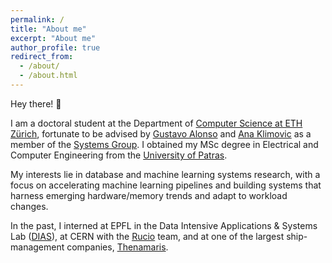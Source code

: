 ```yaml
---
permalink: /
title: "About me"
excerpt: "About me"
author_profile: true
redirect_from: 
  - /about/
  - /about.html
---
```


Hey there! 👋

I am a doctoral student at the Department of [Computer Science at ETH Zürich](https://inf.ethz.ch/), fortunate to be advised by [Gustavo Alonso](https://people.inf.ethz.ch/alonso/) and [Ana Klimovic](https://anakli.inf.ethz.ch/) as a member of the [Systems Group](https://systems.ethz.ch/). I obtained my MSc degree in Electrical and Computer Engineering from the [University of Patras](https://www.upatras.gr/en/).

My interests lie in database and machine learning systems research, with a focus on accelerating machine learning pipelines and building systems that harness emerging hardware/memory trends and adapt to workload changes.

In the past, I interned at EPFL in the Data Intensive Applications & Systems Lab ([DIAS](https://www.epfl.ch/labs/dias/)), at CERN with the [Rucio](https://rucio.cern.ch/) team, and at one of the largest ship-management companies, [Thenamaris](https://www.thenamaris.com/).


[//]: # "During my studies, I explored my interest in aerospace engineering by leading [EUROAVIA Patras](https://patras.euroavia.eu/) and being part of the founding team. I helped organize international [rocketry competitions](https://sloshing.euroavia.eu/), design model rockets, and be part of unforgettable experiences such as [piloting light aircraft](https://www.youtube.com/watch?v=yt_PKnsNZXw)."

